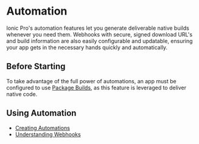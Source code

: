 # Automation

Ionic Pro's automation features let you generate deliverable native builds whenever you need them. Webhooks with secure, signed download URL's and build information are also easily configurable and updatable, ensuring your app gets in the necessary hands quickly and automatically.


## Before Starting

To take advantage of the full power of automations, an app must be configured to use [Package Builds](/docs/pro/package/intro), as this feature is leveraged to deliver native code.

## Using Automation

* [Creating Automations](/docs/pro/automation/create)
* [Understanding Webhooks](/docs/pro/automation/webhooks)
